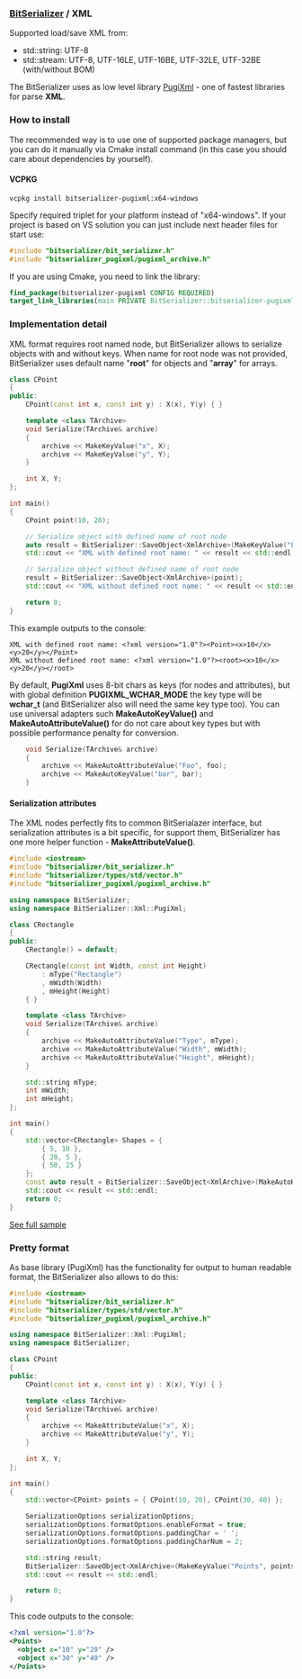 ### [BitSerializer](../README.md) / XML

Supported load/save XML from:

- std::string: UTF-8
- std::stream: UTF-8, UTF-16LE, UTF-16BE, UTF-32LE, UTF-32BE (with/without BOM)

The BitSerializer uses as low level library [PugiXml](https://github.com/zeux/pugixml) - one of fastest libraries for parse **XML**.

### How to install
The recommended way is to use one of supported package managers, but you can do it manually via Cmake install command (in this case you should care about dependencies by yourself).
#### VCPKG
```shell
vcpkg install bitserializer-pugixml:x64-windows
```
Specify required triplet for your platform instead of "x64-windows".
If your project is based on VS solution you can just include next header files for start use:
```cpp
#include "bitserializer/bit_serializer.h"
#include "bitserializer_pugixml/pugixml_archive.h"
```
If you are using Cmake, you need to link the library:
```cmake
find_package(bitserializer-pugixml CONFIG REQUIRED)
target_link_libraries(main PRIVATE BitSerializer::bitserializer-pugixml)
```

### Implementation detail
XML format requires root named node, but BitSerializer allows to serialize objects with and without keys.
When name for root node was not provided, BitSerializer uses default name "**root**" for objects and "**array**" for arrays.
```cpp
class CPoint
{
public:
	CPoint(const int x, const int y) : X(x), Y(y) { }

	template <class TArchive>
	void Serialize(TArchive& archive)
	{
		archive << MakeKeyValue("x", X);
		archive << MakeKeyValue("y", Y);
	}

	int X, Y;
};

int main()
{
	CPoint point(10, 20);

	// Serialize object with defined name of root node
	auto result = BitSerializer::SaveObject<XmlArchive>(MakeKeyValue("Point", point));
	std::cout << "XML with defined root name: " << result << std::endl;

	// Serialize object without defined name of root node
	result = BitSerializer::SaveObject<XmlArchive>(point);
	std::cout << "XML without defined root name: " << result << std::endl;

	return 0;
}
```
This example outputs to the console:
```
XML with defined root name: <?xml version="1.0"?><Point><x>10</x><y>20</y></Point>
XML without defined root name: <?xml version="1.0"?><root><x>10</x><y>20</y></root>
```

By default, **PugiXml** uses 8-bit chars as keys (for nodes and attributes), but with global definition **PUGIXML_WCHAR_MODE** the key type will be **wchar_t** (and BitSerializer also will need the same key type too). You can use universal adapters such **MakeAutoKeyValue()** and **MakeAutoAttributeValue()** for do not care about key types but with possible performance penalty for conversion.
```cpp
	void Serialize(TArchive& archive)
	{
		archive << MakeAutoAttributeValue("Foo", foo);
		archive << MakeAutoKeyValue("bar", bar);
	}
```

#### Serialization attributes
The XML nodes perfectly fits to common BitSerialazer interface, but serialization attributes is a bit specific, for support them, BitSerializer has one more helper function - **MakeAttributeValue()**.
```cpp
#include <iostream>
#include "bitserializer/bit_serializer.h"
#include "bitserializer/types/std/vector.h"
#include "bitserializer_pugixml/pugixml_archive.h"

using namespace BitSerializer;
using namespace BitSerializer::Xml::PugiXml;

class CRectangle
{
public:
	CRectangle() = default;

	CRectangle(const int Width, const int Height)
		: mType("Rectangle")
		, mWidth(Width)
		, mHeight(Height)
	{ }

	template <class TArchive>
	void Serialize(TArchive& archive)
	{
		archive << MakeAutoAttributeValue("Type", mType);
		archive << MakeAutoAttributeValue("Width", mWidth);
		archive << MakeAutoAttributeValue("Height", mHeight);
	}

	std::string mType;
	int mWidth;
	int mHeight;
};

int main()
{
	std::vector<CRectangle> Shapes = {
		{ 5, 10 },
		{ 20, 5 },
		{ 50, 25 }
	};
	const auto result = BitSerializer::SaveObject<XmlArchive>(MakeAutoKeyValue("Shapes", Shapes));
	std::cout << result << std::endl;
	return 0;
}
```
[See full sample](samples/serialize_xml_attributes/serialize_xml_attributes.cpp)

### Pretty format
As base library (PugiXml) has the functionality for output to human readable format, the BitSerializer also allows to do this:
```cpp
#include <iostream>
#include "bitserializer/bit_serializer.h"
#include "bitserializer/types/std/vector.h"
#include "bitserializer_pugixml/pugixml_archive.h"

using namespace BitSerializer::Xml::PugiXml;
using namespace BitSerializer;

class CPoint
{
public:
	CPoint(const int x, const int y) : X(x), Y(y) { }

	template <class TArchive>
	void Serialize(TArchive& archive)
	{
		archive << MakeAttributeValue("x", X);
		archive << MakeAttributeValue("y", Y);
	}

	int X, Y;
};

int main()
{
	std::vector<CPoint> points = { CPoint(10, 20), CPoint(30, 40) };

	SerializationOptions serializationOptions;
	serializationOptions.formatOptions.enableFormat = true;
	serializationOptions.formatOptions.paddingChar = ' ';
	serializationOptions.formatOptions.paddingCharNum = 2;

	std::string result;
	BitSerializer::SaveObject<XmlArchive>(MakeKeyValue("Points", points), result, serializationOptions);
	std::cout << result << std::endl;

	return 0;
}
```
This code outputs to the console:
```xml
<?xml version="1.0"?>
<Points>
  <object x="10" y="20" />
  <object x="30" y="40" />
</Points>
```